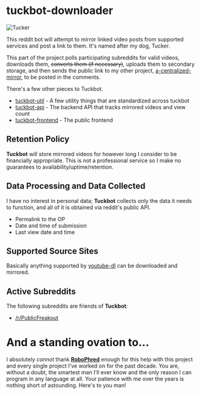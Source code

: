 # tuckbot-downloader

![Tucker](https://raw.githubusercontent.com/kyleratti/tuckbot-downloader/master/img/tucker.jpg)

This reddit bot will attempt to mirror linked video posts from supported services and post a link to them. It's named after my dog, Tucker.

This part of the project polls participating subreddits for valid videos, downloads them, ~~converts them (if necessary)~~, uploads them to secondary storage, and then sends the public link to my other project, [a-centralized-mirror](https://github.com/kyleratti/a-centralized-mirror), to be posted in the comments.

There's a few other pieces to Tuckbot.

- [tuckbot-util](https://github.com/kyleratti/tuckbot-util/) - A few utility things that are standardized across tuckbot
- [tuckbot-api](https://github.com/kyleratti/tuckbot-api/) - The backend API that tracks mirrored videos and view count
- [tuckbot-frontend](https://github.com/kyleratti/tuckbot-frontend/) - The public frontend

## Retention Policy

**Tuckbot** will store mirrored videos for however long I consider to be financially appropriate. This is not a professional service so I make no guarantees to availability/uptime/retention.

## Data Processing and Data Collected

I have no interest in personal data; **Tuckbot** collects only the data it needs to function, and all of it is obtained via reddit's public API.

- Permalink to the OP
- Date and time of submission
- Last view date and time

## Supported Source Sites

Basically anything supported by [youtube-dl](https://youtube-dl.org/) can be downloaded and mirrored.

## Active Subreddits

The following subreddits are friends of **Tuckbot**:

- [/r/PublicFreakout](https://reddit.com/r/PublicFreakout)

# And a standing ovation to...

I absolutely _cannot_ thank **[RoboPhred](https://github.com/robophred)** enough for this help with this project and every single project I've worked on for the past decade. You are, without a doubt, the smartest man I'll ever know and the only reason I can program in any language at all. Your patience with me over the years is nothing short of astounding. Here's to you man!
